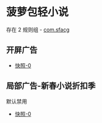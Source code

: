 # 菠萝包轻小说

存在 2 规则组 - [com.sfacg](/src/apps/com.sfacg.ts)

## 开屏广告

- [快照-0](https://i.gkd.li/import/14320791)

## 局部广告-新春小说折扣季

默认禁用

- [快照-0](https://i.gkd.li/import/14427490)
